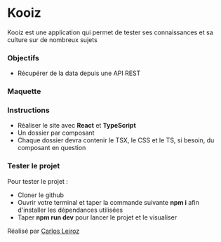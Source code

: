 # Kooiz

Kooiz est une application qui permet de tester ses connaissances et sa culture sur de nombreux sujets

### Objectifs

- Récupérer de la data depuis une API REST

### Maquette


### Instructions

- Réaliser le site avec **React** et **TypeScript**
- Un dossier par composant
- Chaque dossier devra contenir le TSX, le CSS et le TS, si besoin, du composant en question

### Tester le projet

Pour tester le projet :

- Cloner le github
- Ouvrir votre terminal et taper la commande suivante **npm i** afin d'installer les dépendances utilisées
- Taper **npm run dev** pour lancer le projet et le visualiser


Réalisé par [Carlos Leiroz](https://www.linkedin.com/in/carlos-leiroz/)
